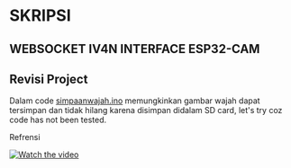 # SKRIPSI
## WEBSOCKET IV4N INTERFACE ESP32-CAM
## Revisi Project

Dalam code [simpaanwajah.ino](https://github.com/Flash715/sKRIPSI/blob/main/simpanwajah.ino) memungkinkan gambar wajah dapat tersimpan dan tidak hilang
karena disimpan didalam SD card, let's try coz code has not been tested.

Refrensi

[![Watch the video](https://img.youtube.com/vi/nTQUwghvy5Q/default.jpg)](https://youtu.be/nTQUwghvy5Q)
